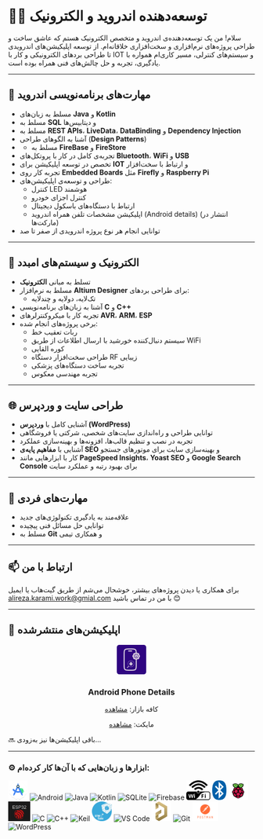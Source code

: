 # 👨‍💻 توسعه‌دهنده اندروید و الکترونیک

سلام! من یک توسعه‌دهنده‌ی اندروید و متخصص الکترونیک هستم که عاشق ساخت و طراحی پروژه‌های نرم‌افزاری و سخت‌افزاری خلاقانه‌ام. از توسعه اپلیکیشن‌های اندرویدی تا طراحی بردهای الکترونیکی و کار با IOT و سیستم‌های کنترلی، مسیر کاری‌ام همواره با یادگیری، تجربه و حل چالش‌های فنی همراه بوده است.

---

## 📱 مهارت‌های برنامه‌نویسی اندروید

- مسلط به زبان‌های **Java** و **Kotlin**
- مسلط به **SQL** و دیتابیس‌ها
- مسلط به **REST APIs**، **LiveData**، **DataBinding** و **Dependency Injection**
- آشنا به الگوهای طراحی (**Design Patterns**)
- - مسلط به **FireBase** و **FireStore**
- تجربه‌ی کامل در کار با پروتکل‌های **Bluetooth**، **WiFi** و **USB**
- تخصص در توسعه اپلیکیشن برای **IOT** و ارتباط با سخت‌افزار
- تجربه کار روی **Embedded Boards** مثل **Firefly** و **Raspberry Pi**
- طراحی و توسعه‌ی اپلیکیشن‌های:
  - کنترل LED هوشمند
  - کنترل اجزای خودرو
  - ارتباط با دستگاه‌های باسکول دیجیتال
  - اپلیکیشن مشخصات تلفن همراه اندروید (Android details) (انتشار در مارکت‌ها)
- توانایی انجام هر نوع پروژه اندرویدی از صفر تا صد

---

## 🔧 الکترونیک و سیستم‌های امبدد

- تسلط به مبانی **الکترونیک**
- مسلط به نرم‌افزار **Altium Designer** برای طراحی بردهای:
  - تک‌لایه، دولایه و چندلایه
- آشنا به زبان‌های برنامه‌نویسی **C** و **C++**
- تجربه کار با میکروکنترلرهای **AVR**، **ARM**، **ESP**
- برخی پروژه‌های انجام‌ شده:
  - ربات تعقیب خط
  - سیستم دنبال‌کننده خورشید با ارسال اطلاعات از طریق WiFi
  - کوره القایی
  - طراحی سخت‌افزار دستگاه RF زیبایی
  - تجربه ساخت دستگاه‌های پزشکی
  - تجربه مهندسی معکوس


---

## 🌐 طراحی سایت و وردپرس

- آشنایی کامل با **وردپرس (WordPress)**  
- توانایی طراحی و راه‌اندازی سایت‌های شخصی، شرکتی یا فروشگاهی  
- تجربه در نصب و تنظیم قالب‌ها، افزونه‌ها و بهینه‌سازی عملکرد  
- آشنایی با **مفاهیم پایه‌ی SEO** و بهینه‌سازی سایت برای موتورهای جستجو  
- کار با ابزارهایی مانند **PageSpeed Insights**، **Yoast SEO** و **Google Search Console** برای بهبود رتبه و عملکرد سایت


---

## 🧠 مهارت‌های فردی

- علاقه‌مند به یادگیری تکنولوژی‌های جدید
- توانایی حل مسائل فنی پیچیده
- مسلط به **Git** و همکاری تیمی

-----

## 📫 ارتباط با من

برای همکاری یا دیدن پروژه‌های بیشتر، خوشحال می‌شم از طریق گیت‌هاب یا ایمیل <alireza.karami.work@gmial.com> با من در تماس باشید 😊

---


## 📲 اپلیکیشن‌های منتشرشده

<div align="center">
  <img src="icons/app_logo.png" height="60" alt="App Icon" />
  <br />
  <h3><strong>Android Phone Details</strong></h3>
  <p>کافه بازار: <a href="https://cafebazaar.ir/app/com.technest.androiddetails">مشاهده</a></p>
  <p>مایکت: <a href="https://myket.ir/app/com.technest.androiddetails">مشاهده</a></p>
</div>


🔜 باقی اپلیکیشن‌ها نیز به‌زودی...


---

### ⚙️ ابزارها و زبان‌هایی که با آن‌ها کار کرده‌ام:
 
  <p align="left">
    <img src="icons/android-studio.png" height="40" alt="Android Studio" />
    <img src="https://cdn.jsdelivr.net/gh/devicons/devicon/icons/android/android-original.svg" height="40" alt="Android" />
    <img src="https://cdn.jsdelivr.net/gh/devicons/devicon/icons/java/java-original.svg" height="40" alt="Java" />
    <img src="https://cdn.jsdelivr.net/gh/devicons/devicon/icons/kotlin/kotlin-original.svg" height="40" alt="Kotlin" />
    <img src="https://cdn.jsdelivr.net/gh/devicons/devicon/icons/sqlite/sqlite-original.svg" height="40" alt="SQLite" />
    <img src="https://upload.wikimedia.org/wikipedia/commons/c/cf/Firebase_icon.svg" height="40" alt="Firebase" />
    <img src="icons/wifi.svg" height="40" alt="WiFi" />
    <img src="icons/bluetooth.svg" height="40" alt="Bluetooth" />
    <img src="icons/raspberry-pi.svg" height="40" alt="raspberry-pi" />
    <img src="icons/esp32.png" height="40" alt="ESP" />
    <img src="https://cdn.jsdelivr.net/gh/devicons/devicon/icons/c/c-original.svg" height="40" alt="C" />
    <img src="https://cdn.jsdelivr.net/gh/devicons/devicon/icons/cplusplus/cplusplus-original.svg" height="40" alt="C++" />
    <img src="https://logotyp.us/file/keil.svg" height="40" alt="Keil" />
    <img src="icons/Cube.png" height="40" alt="CubeMX" />
    <img src="https://cdn.jsdelivr.net/gh/devicons/devicon/icons/vscode/vscode-original.svg" height="40" alt="VS Code" />
    <img src="icons/Altium.png" height="40" alt="Altuim" />
    <img src="https://cdn.jsdelivr.net/gh/devicons/devicon/icons/git/git-original.svg" height="40" alt="Git" />
    <img src="icons/postman.svg" height="40" alt="POSTMAN" />
    <img src="https://cdn.jsdelivr.net/gh/devicons/devicon/icons/wordpress/wordpress-original.svg" height="40" alt="WordPress" />
 </p>


